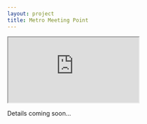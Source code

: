 ```yaml
---
layout: project
title: Metro Meeting Point
---
```


<iframe src="http://glimmer.rstudio.com/jeanrobert/MetroMeetingPoint/"></iframe>

Details coming soon...

